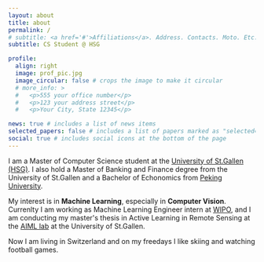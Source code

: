 ```yaml
---
layout: about
title: about
permalink: /
# subtitle: <a href='#'>Affiliations</a>. Address. Contacts. Moto. Etc.
subtitle: CS Student @ HSG

profile:
  align: right
  image: prof_pic.jpg
  image_circular: false # crops the image to make it circular
  # more_info: >
  #   <p>555 your office number</p>
  #   <p>123 your address street</p>
  #   <p>Your City, State 12345</p>

news: true # includes a list of news items
selected_papers: false # includes a list of papers marked as "selected={true}"
social: true # includes social icons at the bottom of the page
---
```


I am a Master of Computer Science student at the [University of St.Gallen (HSG)](https://www.unisg.ch/en/). I also hold a Master of Banking and Finance degree from the University of St.Gallen and a Bachelor of Echonomics from [Peking University](https://english.pku.edu.cn). 
<!-- In 2020, motivated by numerous instances where life seemed to be dictated by external forces, I decided to shift my career path towards my true passion in programming, transitioning from Finance to Computer Science. -->

My interest is in **Machine Learning**, especially in **Computer Vision**. Currenlty I am working as Machine Learning Engineer intern at [WIPO](https://www.wipo.int/portal/en/index.html), and I am conducting my master's thesis in Active Learning in Remote Sensing at the [AIML lab](https://ics.unisg.ch/chair-aiml-borth/) at the University of St.Gallen.

Now I am living in Switzerland and on my freedays I like skiing and watching football games.